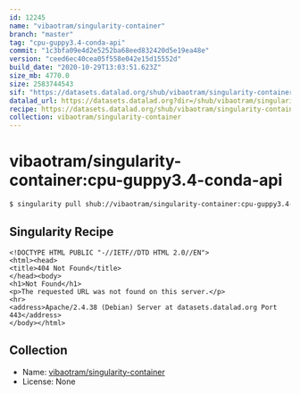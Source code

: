 ```yaml
---
id: 12245
name: "vibaotram/singularity-container"
branch: "master"
tag: "cpu-guppy3.4-conda-api"
commit: "1c3bfa09e4d2e5252ba68eed832420d5e19ea48e"
version: "ceed6ec40cea05f558e042e15d15552d"
build_date: "2020-10-29T13:03:51.623Z"
size_mb: 4770.0
size: 2583744543
sif: "https://datasets.datalad.org/shub/vibaotram/singularity-container/cpu-guppy3.4-conda-api/2020-10-29-1c3bfa09-ceed6ec4/ceed6ec40cea05f558e042e15d15552d.sif"
datalad_url: https://datasets.datalad.org?dir=/shub/vibaotram/singularity-container/cpu-guppy3.4-conda-api/2020-10-29-1c3bfa09-ceed6ec4/
recipe: https://datasets.datalad.org/shub/vibaotram/singularity-container/cpu-guppy3.4-conda-api/2020-10-29-1c3bfa09-ceed6ec4/Singularity
collection: vibaotram/singularity-container
---
```


# vibaotram/singularity-container:cpu-guppy3.4-conda-api

```bash
$ singularity pull shub://vibaotram/singularity-container:cpu-guppy3.4-conda-api
```

## Singularity Recipe

```singularity
<!DOCTYPE HTML PUBLIC "-//IETF//DTD HTML 2.0//EN">
<html><head>
<title>404 Not Found</title>
</head><body>
<h1>Not Found</h1>
<p>The requested URL was not found on this server.</p>
<hr>
<address>Apache/2.4.38 (Debian) Server at datasets.datalad.org Port 443</address>
</body></html>
```

## Collection

 - Name: [vibaotram/singularity-container](https://github.com/vibaotram/singularity-container)
 - License: None

